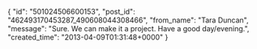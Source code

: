  {
   "id": "501024506600153",
   "post_id": "462493170453287_490608044308466",
   "from_name": "Tara Duncan",
   "message": "Sure.  We can make it a project.  Have a good day/evening.",
   "created_time": "2013-04-09T01:31:48+0000"
 }

